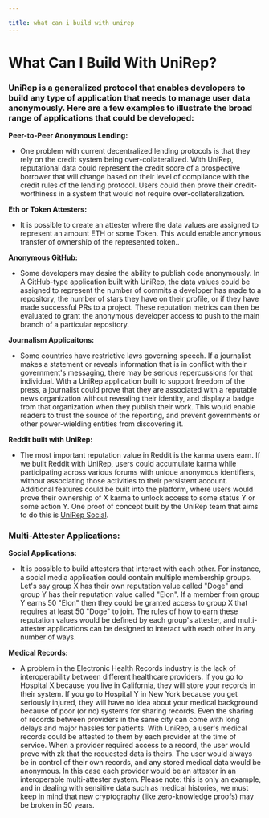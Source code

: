 ```yaml
---

title: what can i build with unirep
---
```


# What Can I Build With UniRep?

### UniRep is a generalized protocol that enables developers to build any type of application that needs to manage user data anonymously. Here are a few examples to illustrate the broad range of applications that could be developed:

**Peer-to-Peer Anonymous Lending:**
 - One problem with current decentralized lending protocols is that they rely on the credit system being over-collateralized. With UniRep, reputational data could represent the credit score of a prospective borrower that will change based on their level of compliance with the credit rules of the lending protocol. Users could then prove their credit-worthiness in a system that would not require over-collateralization.

**Eth or Token Attesters:**
- It is possible to create an attester where the data values are assigned to represent an amount ETH or some Token. This would enable anonymous transfer of ownership of the represented token.. 

**Anonymous GitHub:**
- Some developers may desire the ability to publish code anonymously. In A GitHub-type application built with UniRep, the data values could be assigned to represent the number of commits a developer has made to a repository, the number of stars they have on their profile, or if they have made successful PRs to a project. These reputation metrics can then be evaluated to grant the anonymous developer access to push to the main branch of a particular repository.

**Journalism Applicaitons:**
- Some countries have restrictive laws governing speech. If a journalist makes a statement or reveals information that is in conflict with their government's messaging, there may be serious repercussions for that individual. With a UniRep application built to support freedom of the press, a journalist could prove that they are associated with a reputable news organization without revealing their identity, and display a badge from that organization when they publish their work. This would enable readers to trust the source of the reporting, and prevent governments or other power-wielding entities from discovering it.

**Reddit built with UniRep:**
- The most important reputation value in Reddit is the karma users earn. If we built Reddit with UniRep, users could accumulate karma while participating across various forums with unique anonymous identifiers, without associating those activities to their persistent account. Additional features could be built into the platform, where users would prove their ownership of X karma to unlock access to some status Y or some action Y. One proof of concept built by the UniRep team that aims to do this is [UniRep Social](https://about.unirep.social/goodbye/).

### Multi-Attester Applications:
**Social Applications:**
- It is possible to build attesters that interact with each other. For instance, a social media application could contain multiple membership groups. Let's say group X has their own reputation value called "Doge" and group Y has their reputation value called "Elon". If a member from group Y earns 50 "Elon" then they could be granted access to group X that requires at least 50 "Doge" to join. The rules of how to earn these reputation values would be defined by each group's attester, and multi-attester applications can be designed to interact with each other in any number of ways.

**Medical Records:**
- A problem in the Electronic Health Records industry is the lack of interoperability between different healthcare providers. If you go to Hospital X because you live in California, they will store your records in their system. If you go to Hospital Y in New York because you get seriously injured, they will have no idea about your medical background because of poor (or no) systems for sharing records. Even the sharing of records between providers in the same city can come with long delays and major hassles for patients. With UniRep, a user's medical records could be attested to them by each provider at the time of service. When a provider required access to a record, the user would prove with zk that the requested data is theirs. The user would always be in control of their own records, and any stored medical data would be anonymous. In this case each provider would be an attester in an interoperable multi-attester system. Please note: this is only an example, and in dealing with sensitive data such as medical histories, we must keep in mind that new cryptography (like zero-knowledge proofs) may be broken in 50 years.

